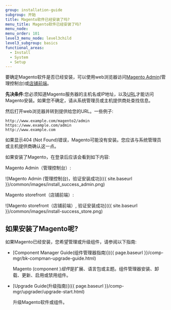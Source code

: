 ```yaml
---
group: installation-guide
subgroup: 开始
title: Magento软件已经安装了吗?
menu_title: Magento软件已经安装了吗?
menu_node:
menu_order: 101
level3_menu_node: level3child
level3_subgroup: basics
functional_areas:
  - Install
  - System
  - Setup
---
```


要确定Magento软件是否已经安装，可以使用web浏览器访问[Magento Admin](https://glossary.magento.com/magento-admin)(管理控制台)或[店铺前端](https://glossary.magento.com/storefront)。

**先决条件**:您必须知道Magento服务器的主机名或IP地址，以及[URL](https://glossary.magento.com/url)才能访问Magento安装。如果您不确定，请从系统管理员或主机提供商处查找信息。

然后打开web浏览器并转到提供给您的URL。一些例子:

```http
http://www.example.com/magento2/admin
https://www.example.com/admin
http://www.example.com
```

如果显示404 (Not Found)错误，Magento可能没有安装。您应该与系统管理员或主机提供商确认这一点。

如果安装了Magento，在登录后应该会看到如下内容:

Magento Admin（管理控制台）:

![Magento Admin (管理控制台)，验证安装成功]({{ site.baseurl }}/common/images/install_success_admin.png)

Magento storefront（店铺前端）:

![Magento storefront（店铺前端）, 验证安装成功]({{ site.baseurl }}/common/images/install-success_store.png)

## 如果安装了Magento呢?

如果Magento已经安装，您希望管理或升级组件，请参阅以下指南:

*  [Component Manager Guide(组件管理器指南)]({{ page.baseurl }}/comp-mgr/bk-compman-upgrade-guide.html)

   Magento (component )*组件*是扩展、语言包或主题。组件管理器安装、卸载、更新、启用或禁用组件。

*  [Upgrade Guide(升级指南)]({{ page.baseurl }}/comp-mgr/upgrader/upgrade-start.html)

   升级Magento软件或组件。

